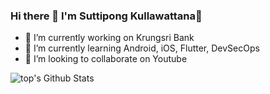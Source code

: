 ### Hi there 👋 I'm Suttipong Kullawattana👋

- 🔭 I’m currently working on Krungsri Bank
- 🌱 I’m currently learning Android, iOS, Flutter, DevSecOps
- 👯 I’m looking to collaborate on Youtube

<img align="left" alt="top's Github Stats" src="https://github-readme-stats.vercel.app/api?username=kullawattana&show_icons=true&hide_border=true" />
